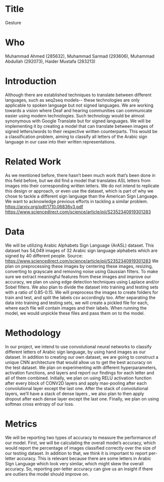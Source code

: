 # Title

Gesture

# Who

Muhammad Ahmed (285632), Muhammad Sarmad (293606), Muhammad Abdullah (292073), Haider Mustafa (283213)

# Introduction

Although there are established techniques to translate between different languages, such as seq2seq models-- these technologies are only applicable to spoken language but not signed languages. We are working towards a vision where Deaf and hearing communities can communicate easier using modern technologies. Such technology would be almost synonymous with Google Translate but for signed languages. We will be implementing it by creating a model that can translate between images of signed letters/words to their respective written counterparts. This would be a classification problem, aiming to classify all letters of the Arabic sign language in our case into their written representations.

# Related Work

As we mentioned before, there hasn’t been much work that’s been done in this field before, but we did find a model that translates ASL letters from images into their corresponding written letters. We do not intend to replicate this design or approach, or even use the dataset, which is part of why we chose to tackle a different sign language than the American Sign Language. We want to acknowledge previous efforts in tackling a similar problem.
https://arxiv.org/pdf/1710.06836v3.pdf
https://www.sciencedirect.com/science/article/pii/S2352340919301283

# Data

We will be utilizing Arabic Alphabets Sign Language (ArASL) dataset. This dataset has 54,049 images of 32 Arabic sign language alphabets which are signed by 40 different people. Source: https://www.sciencedirect.com/science/article/pii/S2352340919301283
We plan on preprocessing these images by centering these images, resizing, converting to grayscale and removing noise using Gaussian filters. To make sure we extract meaningful features from these images and improve our accuracy, we plan on using edge detection techniques using Laplace and/or Sobel filters. We also plan to divide the dataset into training and testing sets with a ratio of 0.85-0.15. We will preprocess the images to create folders for train and test, and split the labels csv accordingly too. After separating the data into training and testing sets, we will create a pickled file for each, where each file will contain images and their labels. When running the model, we would unpickle these files and pass them on to the model.

# Methodology

In our project, we intend to use convolutional neural networks to classify different letters of Arabic sign language, by using hand images as our dataset. In addition to creating our own dataset, we are going to construct a unique CNN architecture that would allow us to get the best accuracy on the test dataset. We plan on experimenting with different hyperparameters, activation functions, and layers and report our findings for each letter and all of them combined. Initially, we plan on using RELU activation function after every block of CONV2D layers and apply max-pooling after each convolutional layer except the last one. After the stack of convolutional layers, we’ll have a stack of dense layers , we also plan to then apply dropout after each dense layer except the last one. Finally, we plan on using softmax cross entropy of our loss.

# Metrics

We will be reporting two types of accuracy to measure the performance of our model. First, we will be calculating the overall model’s accuracy, which would report the percentage of images classified correctly over the size of our testing dataset. In addition to that, we think it is important to report per-letter accuracy. This is relevant because there are some letters in Arabic Sign Language which look very similar, which might skew the overall accuracy. So, reporting per-letter accuracy can give us an insight if there are outliers the model should improve on.

